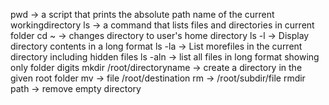pwd -> a script that prints the absolute path name of the current workingdirectory
ls -> a command that lists files and directories in current folder
cd ~ -> changes directory to user's home directory
ls -l -> Display directory contents in a long format
ls -la -> List morefiles in the current directory including hidden files
ls -aln -> list all files in long format showing only folder digits
mkdir /root/directoryname -> create a directory in the given root folder
mv -> file /root/destination
rm -> /root/subdir/file
rmdir path -> remove empty directory

